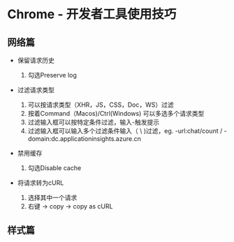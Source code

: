 # Chrome - 开发者工具使用技巧

## 网络篇

- 保留请求历史
    1. 勾选Preserve log

- 过滤请求类型
    1. 可以按请求类型（XHR，JS，CSS，Doc，WS）过滤
    2. 按着Command（Macos)/Ctrl(Windows) 可以多选多个请求类型
    3. 过滤输入框可以按特定条件过滤，输入-触发提示
    4. 过滤输入框可以输入多个过滤条件输入（ \ )过滤，eg. -url:chat/count / -domain:dc.applicationinsights.azure.cn

- 禁用缓存
    1. 勾选Disable cache

- 将请求转为cURL
    1. 选择其中一个请求
    2. 右键 -> copy -> copy as cURL


## 样式篇